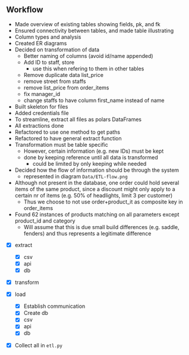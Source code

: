 ## Workflow

- Made overview of existing tables showing fields, pk, and fk
- Ensured connectivity between tables, and made table illustrating
- Column types and analysis
- Created ER diagrams
- Decided on transformation of data
  - Better naming of columns (avoid id/name appended)
  - Add ID to staff, store
    - use this when refering to them in other tables
  - Remove duplicate data list_price
  - remove street from staffs
  - remove list_price from order_items
  - fix manager_id
  - change staffs to have column first_name instead of name
- Built skeleton for files
- Added credentials file
- To streamline, extract all files as polars DataFrames
- All extractions done
- Refactored to use one method to get paths
- Refactored to have general extract function
- Transformation must be table specific
  - However, certain information (e.g. new IDs) must be kept
  - done by keeping reference until all data is transformed
    - could be limited by only keeping while needed
- Decided how the flow of information should be through the system
  - represented in diagram `Data/ETL-flow.png`
- Although not present in the database, one order could hold several items of the same product, since a discount might only apply to a certain nr of items (e.g. 50% of headlights, limit 3 per customer)
  - Thus we choose to not use order+product_it as composite key in order_items
- Found 62 instances of products matching on all parameters except product_id and category
  - Will assume that this is due small build differences (e.g. saddle, fenders) and thus represents a legitimate difference


- [x] extract
  - [x] csv
  - [x] api
  - [x] db
- [x] transform
- [x] load
  - [x] Establish communication
  - [x] Create db
  - [x] csv
  - [x] api
  - [x] db
- [x] Collect all in `etl.py`


  